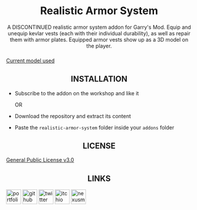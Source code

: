 <div align=center style="text-align: center;">
<h1>Realistic Armor System</h1>
A DISCONTINUED realistic armor system addon for Garry's Mod. Equip and unequip kevlar vests (each with their individual durability), as well as repair them with armor plates. Equipped armor vests show up as a 3D model on the player.
</div>

###

[Current model used](https://steamcommunity.com/sharedfiles/filedetails/?id=1801671498)

###

<div align=center style="text-align: center;"><h2>INSTALLATION</h2></div>

* Subscribe to the addon on the workshop and like it

	OR

* Download the repository and extract its content
* Paste the `realistic-armor-system` folder inside your `addons` folder

###

<div align=center style="text-align: center;"><h2>LICENSE</h2></div>

[General Public License v3.0](https://choosealicense.com/licenses/gpl-3.0/)

###

<div align=center style="text-align: center;"><h2>LINKS</h2></div>

<a href="https://noxtgm.me" target="_blank" rel="noreferrer"><img src="https://i.imgur.com/NSwlxNu.png" alt="portfolio" width="40" height="40"/></a> <a href="https://github.com/noxtgm" target="_blank" rel="noreferrer"><img src="https://i.imgur.com/LwT8Wxa.png" alt="github" width="40" height="40"/></a> <a href="https://twitter.com/noxtgm" target="_blank" rel="noreferrer"><img src="https://i.imgur.com/P3s7bOl.png" alt="twitter" width="40" height="40"/></a> <a href="https://noxtgm.itch.io/" target="_blank" rel="noreferrer"><img src="https://i.imgur.com/d9pIWxO.png" alt="itchio" width="40" height="40"/></a> <a href="https://next.nexusmods.com/profile/noxtgm" target="_blank" rel="noreferrer"><img src="https://i.imgur.com/la4rbPq.png" alt="nexusmods" width="40" height="40"/></a>
